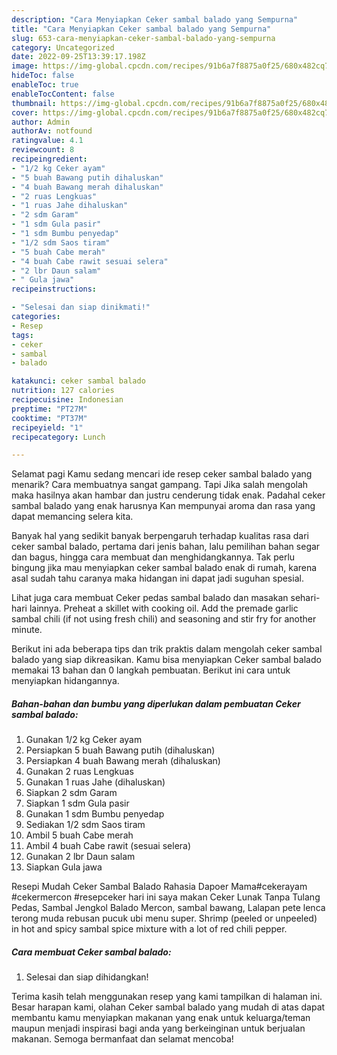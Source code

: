 ```yaml
---
description: "Cara Menyiapkan Ceker sambal balado yang Sempurna"
title: "Cara Menyiapkan Ceker sambal balado yang Sempurna"
slug: 653-cara-menyiapkan-ceker-sambal-balado-yang-sempurna
category: Uncategorized
date: 2022-09-25T13:39:17.198Z
image: https://img-global.cpcdn.com/recipes/91b6a7f8875a0f25/680x482cq70/ceker-sambal-balado-foto-resep-utama.jpg
hideToc: false
enableToc: true
enableTocContent: false
thumbnail: https://img-global.cpcdn.com/recipes/91b6a7f8875a0f25/680x482cq70/ceker-sambal-balado-foto-resep-utama.jpg
cover: https://img-global.cpcdn.com/recipes/91b6a7f8875a0f25/680x482cq70/ceker-sambal-balado-foto-resep-utama.jpg
author: Admin
authorAv: notfound
ratingvalue: 4.1
reviewcount: 8
recipeingredient:
- "1/2 kg Ceker ayam"
- "5 buah Bawang putih dihaluskan"
- "4 buah Bawang merah dihaluskan"
- "2 ruas Lengkuas"
- "1 ruas Jahe dihaluskan"
- "2 sdm Garam"
- "1 sdm Gula pasir"
- "1 sdm Bumbu penyedap"
- "1/2 sdm Saos tiram"
- "5 buah Cabe merah"
- "4 buah Cabe rawit sesuai selera"
- "2 lbr Daun salam"
- " Gula jawa"
recipeinstructions:

- "Selesai dan siap dinikmati!"
categories:
- Resep
tags:
- ceker
- sambal
- balado

katakunci: ceker sambal balado 
nutrition: 127 calories
recipecuisine: Indonesian
preptime: "PT27M"
cooktime: "PT37M"
recipeyield: "1"
recipecategory: Lunch

---
```



Selamat pagi Kamu sedang mencari ide resep ceker sambal balado yang menarik? Cara membuatnya sangat gampang. Tapi Jika salah mengolah maka hasilnya akan hambar dan justru cenderung tidak enak. Padahal ceker sambal balado yang enak harusnya Kan mempunyai aroma dan rasa yang dapat memancing selera kita.


Banyak hal yang sedikit banyak berpengaruh terhadap kualitas rasa dari ceker sambal balado, pertama dari jenis bahan, lalu pemilihan bahan segar dan bagus, hingga cara membuat dan menghidangkannya. Tak perlu bingung jika mau menyiapkan ceker sambal balado enak di rumah, karena asal sudah tahu caranya maka hidangan ini dapat jadi suguhan spesial.

Lihat juga cara membuat Ceker pedas sambal balado dan masakan sehari-hari lainnya. Preheat a skillet with cooking oil. Add the premade garlic sambal chili (if not using fresh chili) and seasoning and stir fry for another minute.


Berikut ini ada beberapa tips dan trik praktis dalam mengolah ceker sambal balado yang siap dikreasikan. Kamu bisa menyiapkan Ceker sambal balado memakai 13 bahan dan 0 langkah pembuatan. Berikut ini cara untuk menyiapkan hidangannya.

<!--inarticleads1-->

##### Bahan-bahan dan bumbu yang diperlukan dalam pembuatan Ceker sambal balado:

1. Gunakan 1/2 kg Ceker ayam
1. Persiapkan 5 buah Bawang putih (dihaluskan)
1. Persiapkan 4 buah Bawang merah (dihaluskan)
1. Gunakan 2 ruas Lengkuas
1. Gunakan 1 ruas Jahe (dihaluskan)
1. Siapkan 2 sdm Garam
1. Siapkan 1 sdm Gula pasir
1. Gunakan 1 sdm Bumbu penyedap
1. Sediakan 1/2 sdm Saos tiram
1. Ambil 5 buah Cabe merah
1. Ambil 4 buah Cabe rawit (sesuai selera)
1. Gunakan 2 lbr Daun salam
1. Siapkan  Gula jawa


Resepi Mudah Ceker Sambal Balado Rahasia Dapoer Mama#cekerayam #cekermercon #resepceker hari ini saya makan Ceker Lunak Tanpa Tulang Pedas, Sambal Jengkol Balado Mercon, sambal bawang, Lalapan pete lenca terong muda rebusan pucuk ubi menu super. Shrimp (peeled or unpeeled) in hot and spicy sambal spice mixture with a lot of red chili pepper. 

<!--inarticleads2-->

##### Cara membuat Ceker sambal balado:


1. Selesai dan siap dihidangkan!



Terima kasih telah menggunakan resep yang kami tampilkan di halaman ini. Besar harapan kami, olahan Ceker sambal balado yang mudah di atas dapat membantu kamu menyiapkan makanan yang enak untuk keluarga/teman maupun menjadi inspirasi bagi anda yang berkeinginan untuk berjualan makanan. Semoga bermanfaat dan selamat mencoba!
